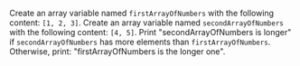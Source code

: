 Create an array variable named `firstArrayOfNumbers` with the following content: `[1, 2, 3]`.
Create an array variable named `secondArrayOfNumbers` with the following content: `[4, 5]`.
Print "secondArrayOfNumbers is longer" if `secondArrayOfNumbers` has more elements than `firstArrayOfNumbers`.
Otherwise, print: "firstArrayOfNumbers is the longer one".
